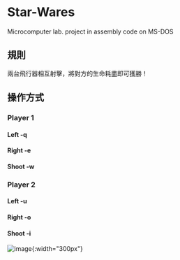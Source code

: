 # Star-Wares

Microcomputer lab. project in assembly code on MS-DOS

## 規則

兩台飛行器相互射擊，將對方的生命耗盡即可獲勝！

## 操作方式
### Player 1       
#### Left  -q  
#### Right -e 
#### Shoot -w 

### Player 2
#### Left   -u
#### Right  -o
#### Shoot  -i
![image](https://github.com/Joey3783/Star-Wares/assets/69084881/390c678e-34e0-44eb-b532-5dd84f31375d){:width="300px"}

